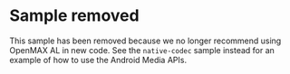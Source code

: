 # Sample removed

This sample has been removed because we no longer recommend using OpenMAX AL in
new code. See the `native-codec` sample instead for an example of how to use the
Android Media APIs.
